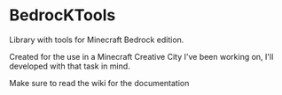 # BedrocKTools

Library with tools for Minecraft Bedrock edition.

Created for the use in a Minecraft Creative City I've been working on, I'll developed with that task in mind.

Make sure to read the wiki for the documentation
